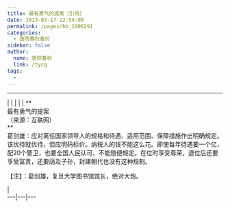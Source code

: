 ```yaml
---
title: 最有勇气的提案［引用］
date: 2013-03-17 22:54:00
permalink: /pages/bb_1000291
categories: 
  - 唐院春秋备份
sidebar: false
author: 
  name: 唐院春秋
  link: /tycq
tags: 
  - 
---
```


* * *

  
|  |  |  |  |  **  
最有勇气的提案  
（来源：互联网）  
**  
葛剑雄：应对离任国家领导人的规格和待遇、适用范围、保障措施作出明确规定。该优待就优待，但应明码标价。纳税人的钱不能这么花。即使每年待遇要一个亿，配20个警卫，也要全国人民认可，不能随便规定。在位时享受尊荣，退位后还要享受富贵，还要荫及子孙，封建朝代也没有这种规制。  
  
【注】：葛剑雄，复旦大学图书馆馆长，绝对大炮。  
  
|  
---|---|---